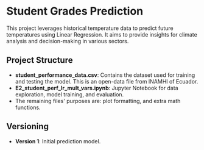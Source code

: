 # Student Grades Prediction

This project leverages historical temperature data to predict future temperatures using Linear Regression. It aims to provide insights for climate analysis and decision-making in various sectors.

## Project Structure

- **student_performance_data.csv**: Contains the dataset used for training and testing the model. This is an open-data file from INAMHI of Ecuador.
- **E2_student_perf_lr_mult_vars.ipynb**: Jupyter Notebook for data exploration, model training, and evaluation.
- The remaining files' purposes are: plot formatting, and extra math functions.

## Versioning

- **Version 1**: Initial prediction model.
